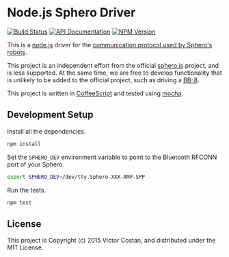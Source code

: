 # Node.js Sphero Driver

[![Build Status](https://travis-ci.org/pwnall/node-sphero-pwn.svg)](https://travis-ci.org/pwnall/node-sphero-pwn)
[![API Documentation](http://img.shields.io/badge/API-Documentation-ff69b4.svg)](http://coffeedoc.info/github/pwnall/node-sphero-pwn)
[![NPM Version](http://img.shields.io/npm/v/sphero-pwn.svg)](https://www.npmjs.org/package/sphero-pwn)

This is a [node.js](http://nodejs.org/) driver for the
[communication protocol used by Sphero's robots](http://sdk.sphero.com/api-reference/api-packet-format/).

This project is an independent effort from the official
[sphero.js](https://github.com/orbotix/sphero.js) project, and is less
supported. At the same time, we are free to develop functionality that is
unlikely to be added to the official project, such as driving a
[BB-8](http://www.sphero.com/starwars).

This project is written in [CoffeeScript](http://coffeescript.org/) and tested
using [mocha](http://visionmedia.github.io/mocha/).


## Development Setup

Install all the dependencies.

```bash
npm install
```

Set the `SPHERO_DEV` environment variable to point to the Bluetooth RFCONN port
of your Sphero.

```bash
export SPHERO_DEV=/dev/tty.Sphero-XXX-AMP-SPP
```

Run the tests.

```bash
npm test
```


## License

This project is Copyright (c) 2015 Victor Costan, and distributed under the MIT
License.
